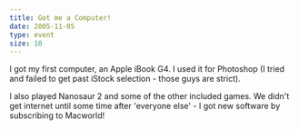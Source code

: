 ```yaml
---
title: Got me a Computer!
date: 2005-11-05
type: event
size: 10
---
```

I got my first computer, an Apple iBook G4. I used it for Photoshop (I tried and failed to get past iStock selection - those guys are strict).

I also played Nanosaur 2 and some of the other included games. We didn't get internet until some time after 'everyone else' - I got new software by subscribing to Macworld!
